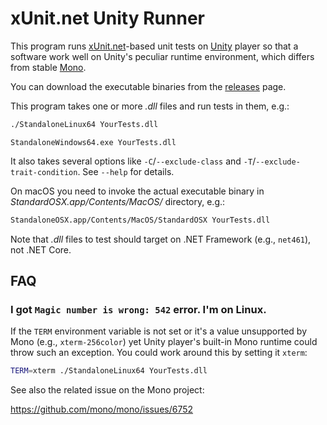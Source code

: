 xUnit.net Unity Runner
======================

This program runs [xUnit.net]-based unit tests on [Unity] player so that
a software work well on Unity's peculiar runtime environment, which differs
from stable [Mono].

You can download the executable binaries from the [releases] page.

This program takes one or more *.dll* files and run tests in them, e.g.:

~~~~ bash
./StandaloneLinux64 YourTests.dll
~~~~

~~~~ pwsh
StandaloneWindows64.exe YourTests.dll
~~~~

It also takes several options like `-C`/`--exclude-class` and
`-T`/`--exclude-trait-condition`.  See `--help` for details.

On macOS you need to invoke the actual executable binary in
*StandardOSX.app/Contents/MacOS/* directory, e.g.:

~~~~ bash
StandaloneOSX.app/Contents/MacOS/StandardOSX YourTests.dll
~~~~

Note that *.dll* files to test should target on .NET Framework (e.g., `net461`),
not .NET Core.

[xUnit.net]: https://xunit.net/
[Unity]: https://xunit.net/
[Mono]: https://www.mono-project.com/
[releases]: https://github.com/planetarium/xunit-unity-runner/releases


FAQ
---

### I got `Magic number is wrong: 542` error.  I'm on Linux.

If the `TERM` environment variable is not set or it's a value unsupported by
Mono (e.g., `xterm-256color`) yet Unity player's built-in Mono runtime could
throw such an exception.  You could work around this by setting it `xterm`:

~~~~ bash
TERM=xterm ./StandaloneLinux64 YourTests.dll
~~~~

See also the related issue on the Mono project:

<https://github.com/mono/mono/issues/6752>
